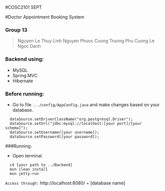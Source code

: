 #COSC2101 SEPT

#Doctor Appointment Booking System

### Group 13
> Nguyen Le Thuy Linh
> Nguyen Phuoc Cuong
> Truong Phu Cuong
> Le Ngoc Danh

### Backend using:
* MySQL
* Spring MVC
* Hibernate

### Before running:
- Go to file `.../config/AppConfig.java` and make changes based on your database.    
```
  dataSource.setDriverClassName("org.postgresql.Driver");
  dataSource.setUrl("jdbc:mysql://localhost:[your port]/[your schema]");
  dataSource.setUsername([your username]);
  dataSource.setPassword([your password]);
```
###Running:
- Open terminal
```
  cd [your path to ../Backend]
  mvn clean install
  mvn jetty:run
```

`Access through:` http://localhost:8080/ + [database name]


    
   